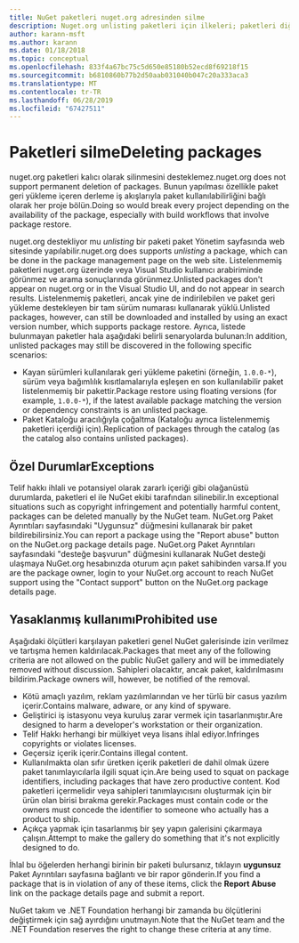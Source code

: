 ```yaml
---
title: NuGet paketleri nuget.org adresinden silme
description: Nuget.org unlisting paketleri için ilkeleri; paketleri diğer ilkelerini ihlal olduğunda dışında kalıcı silme desteklenmiyor.
author: karann-msft
ms.author: karann
ms.date: 01/18/2018
ms.topic: conceptual
ms.openlocfilehash: 833f4a67bc75c5d650e85180b52ecd8f69218f15
ms.sourcegitcommit: b6810860b77b2d50aab031040b047c20a333aca3
ms.translationtype: MT
ms.contentlocale: tr-TR
ms.lasthandoff: 06/28/2019
ms.locfileid: "67427511"
---
```

# <a name="deleting-packages"></a><span data-ttu-id="4e81c-103">Paketleri silme</span><span class="sxs-lookup"><span data-stu-id="4e81c-103">Deleting packages</span></span>

<span data-ttu-id="4e81c-104">nuget.org paketleri kalıcı olarak silinmesini desteklemez.</span><span class="sxs-lookup"><span data-stu-id="4e81c-104">nuget.org does not support permanent deletion of packages.</span></span> <span data-ttu-id="4e81c-105">Bunun yapılması özellikle paket geri yükleme içeren derleme iş akışlarıyla paket kullanılabilirliğini bağlı olarak her proje bölün.</span><span class="sxs-lookup"><span data-stu-id="4e81c-105">Doing so would break every project depending on the availability of the package, especially with build workflows that involve package restore.</span></span>

<span data-ttu-id="4e81c-106">nuget.org destekliyor mu *unlisting* bir paketi paket Yönetim sayfasında web sitesinde yapılabilir.</span><span class="sxs-lookup"><span data-stu-id="4e81c-106">nuget.org does supports *unlisting* a package, which can be done in the package management page on the web site.</span></span> <span data-ttu-id="4e81c-107">Listelenmemiş paketleri nuget.org üzerinde veya Visual Studio kullanıcı arabiriminde görünmez ve arama sonuçlarında görünmez.</span><span class="sxs-lookup"><span data-stu-id="4e81c-107">Unlisted packages don't appear on nuget.org or in the Visual Studio UI, and do not appear in search results.</span></span> <span data-ttu-id="4e81c-108">Listelenmemiş paketleri, ancak yine de indirilebilen ve paket geri yükleme destekleyen bir tam sürüm numarası kullanarak yüklü.</span><span class="sxs-lookup"><span data-stu-id="4e81c-108">Unlisted packages, however, can still be downloaded and installed by using an exact version number, which supports package restore.</span></span> <span data-ttu-id="4e81c-109">Ayrıca, listede bulunmayan paketler hala aşağıdaki belirli senaryolarda bulunan:</span><span class="sxs-lookup"><span data-stu-id="4e81c-109">In addition, unlisted packages may still be discovered in the following specific scenarios:</span></span>

- <span data-ttu-id="4e81c-110">Kayan sürümleri kullanılarak geri yükleme paketini (örneğin, `1.0.0-*`), sürüm veya bağımlılık kısıtlamalarıyla eşleşen en son kullanılabilir paket listelenmemiş bir pakettir.</span><span class="sxs-lookup"><span data-stu-id="4e81c-110">Package restore using floating versions (for example, `1.0.0-*`), if the latest available package matching the version or dependency constraints is an unlisted package.</span></span>
- <span data-ttu-id="4e81c-111">Paket Kataloğu aracılığıyla çoğaltma (Kataloğu ayrıca listelenmemiş paketleri içerdiği için).</span><span class="sxs-lookup"><span data-stu-id="4e81c-111">Replication of packages through the catalog (as the catalog also contains unlisted packages).</span></span>

## <a name="exceptions"></a><span data-ttu-id="4e81c-112">Özel Durumlar</span><span class="sxs-lookup"><span data-stu-id="4e81c-112">Exceptions</span></span>

<span data-ttu-id="4e81c-113">Telif hakkı ihlali ve potansiyel olarak zararlı içeriği gibi olağanüstü durumlarda, paketleri el ile NuGet ekibi tarafından silinebilir.</span><span class="sxs-lookup"><span data-stu-id="4e81c-113">In exceptional situations such as copyright infringement and potentially harmful content, packages can be deleted manually by the NuGet team.</span></span> <span data-ttu-id="4e81c-114">NuGet.org Paket Ayrıntıları sayfasındaki "Uygunsuz" düğmesini kullanarak bir paket bildirebilirsiniz.</span><span class="sxs-lookup"><span data-stu-id="4e81c-114">You can report a package using the "Report abuse" button on the NuGet.org package details page.</span></span> <span data-ttu-id="4e81c-115">NuGet.org Paket Ayrıntıları sayfasındaki "desteğe başvurun" düğmesini kullanarak NuGet desteği ulaşmaya NuGet.org hesabınızda oturum açın paket sahibinden varsa.</span><span class="sxs-lookup"><span data-stu-id="4e81c-115">If you are the package owner, login to your NuGet.org account to reach NuGet support using the "Contact support" button on the NuGet.org package details page.</span></span>

## <a name="prohibited-use"></a><span data-ttu-id="4e81c-116">Yasaklanmış kullanımı</span><span class="sxs-lookup"><span data-stu-id="4e81c-116">Prohibited use</span></span>

<span data-ttu-id="4e81c-117">Aşağıdaki ölçütleri karşılayan paketleri genel NuGet galerisinde izin verilmez ve tartışma hemen kaldırılacak.</span><span class="sxs-lookup"><span data-stu-id="4e81c-117">Packages that meet any of the following criteria are not allowed on the public NuGet gallery and will be immediately removed without discussion.</span></span> <span data-ttu-id="4e81c-118">Sahipleri olacaktır, ancak paket, kaldırılmasını bildirim.</span><span class="sxs-lookup"><span data-stu-id="4e81c-118">Package owners will, however, be notified of the removal.</span></span>

- <span data-ttu-id="4e81c-119">Kötü amaçlı yazılım, reklam yazılımlarından ve her türlü bir casus yazılım içerir.</span><span class="sxs-lookup"><span data-stu-id="4e81c-119">Contains malware, adware, or any kind of spyware.</span></span>
- <span data-ttu-id="4e81c-120">Geliştirici iş istasyonu veya kuruluş zarar vermek için tasarlanmıştır.</span><span class="sxs-lookup"><span data-stu-id="4e81c-120">Are designed to harm a developer's workstation or their organization.</span></span>
- <span data-ttu-id="4e81c-121">Telif Hakkı herhangi bir mülkiyet veya lisans ihlal ediyor.</span><span class="sxs-lookup"><span data-stu-id="4e81c-121">Infringes copyrights or violates licenses.</span></span>
- <span data-ttu-id="4e81c-122">Geçersiz içerik içerir.</span><span class="sxs-lookup"><span data-stu-id="4e81c-122">Contains illegal content.</span></span>
- <span data-ttu-id="4e81c-123">Kullanılmakta olan sıfır üretken içerik paketleri de dahil olmak üzere paket tanımlayıcılarla ilgili squat için.</span><span class="sxs-lookup"><span data-stu-id="4e81c-123">Are being used to squat on package identifiers, including packages that have zero productive content.</span></span> <span data-ttu-id="4e81c-124">Kod paketleri içermelidir veya sahipleri tanımlayıcısını oluşturmak için bir ürün olan birisi bırakma gerekir.</span><span class="sxs-lookup"><span data-stu-id="4e81c-124">Packages must contain code or the owners must concede the identifier to someone who actually has a product to ship.</span></span>
- <span data-ttu-id="4e81c-125">Açıkça yapmak için tasarlanmış bir şey yapın galerisini çıkarmaya çalışın.</span><span class="sxs-lookup"><span data-stu-id="4e81c-125">Attempt to make the gallery do something that it's not explicitly designed to do.</span></span>

<span data-ttu-id="4e81c-126">İhlal bu öğelerden herhangi birinin bir paketi bulursanız, tıklayın **uygunsuz** Paket Ayrıntıları sayfasına bağlantı ve bir rapor gönderin.</span><span class="sxs-lookup"><span data-stu-id="4e81c-126">If you find a package that is in violation of any of these items, click the **Report Abuse** link on the package details page and submit a report.</span></span>

<span data-ttu-id="4e81c-127">NuGet takım ve .NET Foundation herhangi bir zamanda bu ölçütlerini değiştirmek için sağ ayırdığını unutmayın.</span><span class="sxs-lookup"><span data-stu-id="4e81c-127">Note that the NuGet team and the .NET Foundation reserves the right to change these criteria at any time.</span></span>
